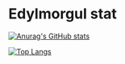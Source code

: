 # Edylmorgul stat

[![Anurag's GitHub stats](https://github-readme-stats.vercel.app/api?username=Edylmorgul)](https://github.com/anuraghazra/github-readme-stats)

[![Top Langs](https://github-readme-stats.vercel.app/api/top-langs/?username=Edylmorgul&langs_count=10)](https://github.com/anuraghazra/github-readme-stats)





